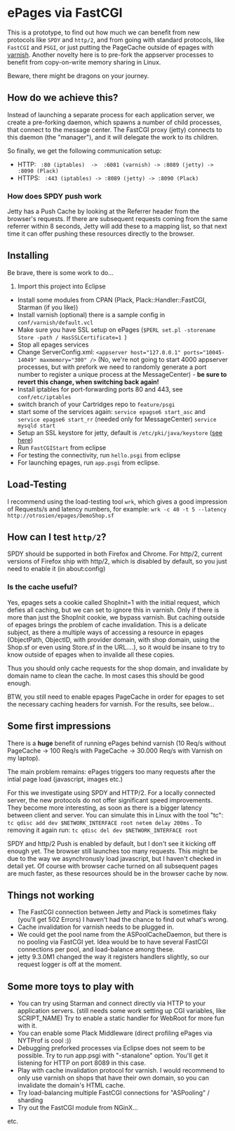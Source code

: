 # ePages via FastCGI

This is a prototype, to find out how much we can benefit from new protocols like ``SPDY`` and ``http/2``,
and from going with standard protocols, like ``FastCGI`` and ``PSGI``, or just putting the
PageCache outside of epages with [varnish](https://www.varnish-cache.org/). Another novelty here is to pre-fork the appserver processes
to benefit from copy-on-write memory sharing in Linux.

Beware, there might be dragons on your journey.

## How do we achieve this?

Instead of launching a separate process for each application server, we create a pre-forking daemon, which
spawns a number of child processes, that connect to the message center. The FastCGI proxy (jetty)
connects to this daemon (the "manager"), and it will delegate the work to its children.

So finally, we get the following communication setup:

* HTTP: `` :80 (iptables)  ->  :6081 (varnish) -> :8089 (jetty) -> :8090 (Plack)``
* HTTPS: `` :443 (iptables) -> :8089 (jetty) -> :8090 (Plack)``

### How does SPDY push work

Jetty has a Push Cache by looking at the Referrer header from the browser's requests. If there are subsequent requests coming from the same referrer within 8 seconds,
Jetty will add these to a mapping list, so that next time it can offer pushing these resources directly to the browser.

## Installing

Be brave, there is some work to do...

1. Import this project into Eclipse
* Install some modules from CPAN (Plack, Plack::Handler::FastCGI, Starman (if you like))
* Install varnish (optional) there is a sample config in ``conf/varnish/default.vcl``
* Make sure you have SSL setup on ePages (``$PERL set.pl -storename Store -path / HasSSLCertificate=1 ``)
* Stop all epages services
* Change ServerConfig.xml: ``<appserver host="127.0.0.1" ports="10045-14049" maxmemory="300" />`` (No, we're not going to start 4000 appserver processes, but with prefork we need to randomly generate a port number to register a unique process at the MessageCenter) - **be sure to revert this change, when switching back again!**
* Install iptables for port-forwarding ports 80 and 443, see ``conf/etc/iptables``
* switch branch of your Cartridges repo to ``feature/psgi``
* start some of the services again: ``service epagse6 start_asc`` and ``service epagse6 start_rr`` (needed only for MessageCenter) ``service mysqld start``
* Setup an SSL keystore for jetty, default is ``/etc/pki/java/keystore`` ([see here](https://wiki.eclipse.org/Jetty/Howto/Configure_SSL))
* Run ``FastCGIStart`` from eclipse
* For testing the connectivity, run ``hello.psgi`` from eclipse
* For launching epages, run ``app.psgi`` from eclipse.

## Load-Testing

I recommend using the load-testing tool ``wrk``, which gives a good impression of Requests/s and latency numbers, for example:
  ``wrk -c 40 -t 5 --latency http://otrosien/epages/DemoShop.sf``

## How can I test ``http/2``?

SPDY should be supported in both Firefox and Chrome. For http/2, current versions of Firefox ship with http/2, which is disabled by default, so you just need to enable it (in about:config)

### Is the cache useful?

Yes, epages sets a cookie called ShopInit=1 with the initial request, which defies all caching, but we can set to ignore this in varnish.
Only if there is more than just the ShopInit cookie, we bypass varnish. But caching outside of epages brings the problem of cache invalidation.
This is a delicate subject, as there a multiple ways of accessing a resource in epages (ObjectPath, ObjectID, with provider domain, with shop domain,
using the Shop.sf or even using Store.sf in the URL....), so it would be insane to try to know outside of epages when to invalide all these copies.

Thus you should only cache requests for the shop domain, and invalidate by domain name to clean the cache. In most cases this should be good enough.

BTW, you still need to enable epages PageCache in order for epages to set the necessary caching headers for varnish. For the results, see below...
  
## Some first impressions

There is a **huge** benefit of running ePages behind varnish (10 Req/s without PageCache -> 100 Req/s with PageCache -> 30.000 Req/s with Varnish on my laptop).

The main problem remains: ePages triggers too many requests after the intial page load (javascript, images etc.)

For this we investigate using SPDY and HTTP/2. For a locally connected server, the new protocols do not offer significant speed improvements. They become more interesting, as soon
as there is a bigger latency between client and server. You can simulate this in Linux with the tool "tc":
   ``tc qdisc add dev $NETWORK_INTERFACE root netem delay 200ms``   . To removing it again run:
   ``tc qdisc del dev $NETWORK_INTERFACE root``

SPDY and http/2 Push is enabled by default, but I don't see it kicking off enough yet. The browser still launches too many requests. This might be due to the way we asynchronusly load javascript, but I haven't checked in detail yet. Of course with browser cache turned on all subsequent pages are much faster, as these resources should be in the browser cache by now.

## Things not working

* The FastCGI connection between Jetty and Plack is sometimes flaky (you'll get 502 Errors) I haven't had the chance to find out what's wrong.
* Cache invalidation for varnish needs to be plugged in.
* We could get the pool name from the ASPoolCacheDaemon, but there is no pooling via FastCGI yet. Idea would be to have several FastCGI connections per pool, and load-balance among these.
* jetty 9.3.0M1 changed the way it registers handlers slightly, so our request logger is off at the moment.

## Some more toys to play with

* You can try using Starman and connect directly via HTTP to your application servers. (still needs some work setting up CGI variables, like SCRIPT_NAME) Try to enable a static handler for WebRoot for more fun with it.
* You can enable some Plack Middleware (direct profiling ePages via NYTProf is cool :))
* Debugging preforked processes via Eclipse does not seem to be possible. Try to run app.psgi with "-stanalone" option. You'll get it listening for HTTP on port 8089 in this case.
* Play with cache invalidation protocol for varnish. I would recommend to only use varnish on shops that have their own domain, so you can invalidate the domain's HTML cache.
* Try load-balancing multiple FastCGI connections for "ASPooling" / sharding
* Try out the FastCGI module from NGinX... 

etc. 
